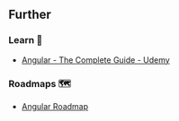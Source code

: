 ## Further

### Learn 🧠

- [Angular - The Complete Guide - Udemy](https://www.udemy.com/course/the-complete-guide-to-angular-2/learn/)

### Roadmaps 🗺

- [Angular Roadmap](https://roadmap.sh/angular)